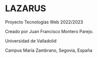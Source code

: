 # LAZARUS

Proyecto Tecnologías Web 2022/2023

Creado por Juan Francisco Montero Parejo.

Universidad de Valladolid

Campus María Zambrano, Segovia, España
